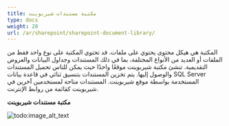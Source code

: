 ```yaml
---
title: مكتبة مستندات شيربوينت
type: docs
weight: 20
url: /ar/sharepoint/sharepoint-document-library/
---
```


المكتبة هي هيكل محتوى يحتوي على ملفات. قد تحتوي المكتبة على نوع واحد فقط من الملفات أو العديد من الأنواع المختلفة، بما في ذلك المستندات وجداول البيانات والعروض التقديمية. تنشئ مكتبة شيربوينت موقعًا واحدًا حيث يمكن للناس تحميل المستندات والوصول إليها. يتم تخزين المستندات بتنسيق ثنائي في قاعدة بيانات SQL Server المستخدمة بواسطة موقع شيربوينت. المستندات متاحة لمستخدمين آخرين في شيربوينت كقائمة من روابط الإنترنت. 

**مكتبة مستندات شيربوينت** 

![todo:image_alt_text](sharepoint-document-library_1.png)